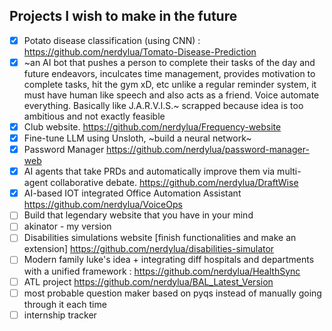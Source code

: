## Projects I wish to make in the future
- [x] Potato disease classification (using CNN) : https://github.com/nerdylua/Tomato-Disease-Prediction
- [x] ~an AI bot that pushes a person to complete their tasks of the day and future endeavors, inculcates time management, provides motivation to complete tasks, hit the gym xD, etc unlike a regular reminder system, it must have human like speech and also acts as a friend. Voice automate everything. Basically like J.A.R.V.I.S.~ scrapped because idea is too ambitious and not exactly feasible
- [x] Club website. https://github.com/nerdylua/Frequency-website
- [x] Fine-tune LLM using Unsloth, ~build a neural network~
- [x] Password Manager https://github.com/nerdylua/password-manager-web
- [x] AI agents that take PRDs and automatically improve them via multi-agent collaborative debate. https://github.com/nerdylua/DraftWise
- [x] AI-based IOT integrated Office Automation Assistant https://github.com/nerdylua/VoiceOps
- [ ] Build that legendary website that you have in your mind
- [ ] akinator - my version
- [ ] Disabilities simulations website [finish functionalities and make an extension] https://github.com/nerdylua/disabilities-simulator
- [ ] Modern family luke's idea + integrating diff hospitals and departments with a unified framework : https://github.com/nerdylua/HealthSync
- [ ] ATL project https://github.com/nerdylua/BAL_Latest_Version
- [ ] most probable question maker based on pyqs instead of manually going through it each time
- [ ] internship tracker
